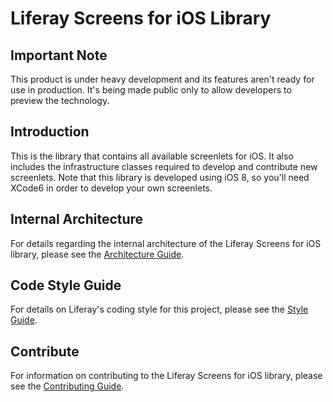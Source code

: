 # Liferay Screens for iOS Library

## Important Note

This product is under heavy development and its features aren't ready for use in 
production. It's being made public only to allow developers to preview the 
technology.

## Introduction

This is the library that contains all available screenlets for 
iOS. It also includes the infrastructure classes required to develop and 
contribute new screenlets. Note that this library is developed using iOS 8, so 
you'll need XCode6 in order to develop your own screenlets.

## Internal Architecture

For details regarding the internal architecture of the Liferay Screens for iOS 
library, please see the [Architecture Guide](https://github.com/liferay/liferay-screens/tree/master/ios/Documentation/architecture.md).

## Code Style Guide

For details on Liferay's coding style for this project, please see the 
[Style Guide](https://github.com/liferay/liferay-screens/tree/master/ios/Documentation/style_guide.md).

## Contribute

For information on contributing to the Liferay Screens for iOS library, please 
see the [Contributing Guide](https://github.com/liferay/liferay-screens/tree/master/CONTRIBUTING.md).

